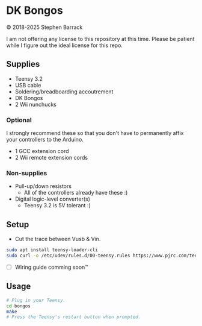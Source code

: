 # DK Bongos

&copy; 2018-2025 Stephen Barrack

I am not offering any license to this repository at this time. Please be patient while I figure out the ideal license for this repo.

## Supplies

* Teensy 3.2
* USB cable
* Soldering/breadboarding accoutrement
* DK Bongos
* 2 Wii nunchucks

### Optional

I strongly recommend these so that you don't have to permanently affix your controllers to the Arduino.

* 1 GCC extension cord
* 2 Wii remote extension cords

### Non-supplies

* Pull-up/down resistors
    * All of the controllers already have these :)
* Digital logic-level converter(s)
    * Teensy 3.2 is 5V tolerant :)

## Setup

* Cut the trace between Vusb & Vin.

```sh
sudo apt install teensy-loader-cli
sudo curl -o /etc/udev/rules.d/00-teensy.rules https://www.pjrc.com/teensy/00-teensy.rules
```

* [ ] Wiring guide comming soon™

## Usage

```sh
# Plug in your Teensy.
cd bongos
make
# Press the Teensy's restart button when prompted.
```
